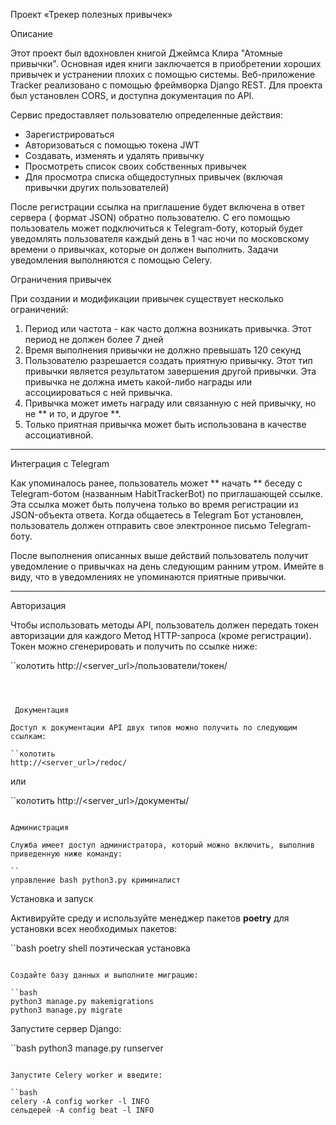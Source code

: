 Проект «Трекер полезных привычек»

Описание

Этот проект был вдохновлен книгой Джеймса Клира "Атомные привычки".
Основная идея книги заключается в приобретении хороших привычек и устранении плохих
с помощью системы. Веб-приложение Tracker реализовано с помощью фреймворка Django REST. 
Для проекта был установлен CORS, и доступна документация по API.

Сервис предоставляет пользователю определенные действия:

- Зарегистрироваться
- Авторизоваться с помощью токена JWT
- Создавать, изменять и удалять привычку
- Просмотреть список своих собственных привычек
- Для просмотра списка общедоступных привычек (включая привычки других пользователей)

После регистрации ссылка на приглашение будет включена в ответ сервера (
формат JSON) обратно пользователю. С его помощью пользователь может подключиться к Telegram-боту, который будет
уведомлять пользователя каждый день в 1 час ночи по московскому времени о привычках, которые он должен выполнить.
Задачи уведомления выполняются с помощью Celery.



 Ограничения привычек

При создании и модификации привычек существует несколько ограничений:

1. Период или частота - как часто должна возникать привычка. Этот период не должен
   более 7 дней
2. Время выполнения привычки не должно превышать 120 секунд
3. Пользователю разрешается создать приятную привычку. Этот тип привычки является результатом
завершения другой привычки. Эта привычка не должна иметь какой-либо награды или ассоциироваться с ней
   привычка.
4. Привычка может иметь награду или связанную с ней привычку, но не ** и то, и другое **.
5. Только приятная привычка может быть использована в качестве ассоциативной.

---

Интеграция с Telegram

Как упоминалось ранее, пользователь может ** начать ** беседу с Telegram-ботом (названным HabitTrackerBot) по приглашающей ссылке. Эта ссылка может быть получена только
во время регистрации из JSON-объекта ответа. Когда общаетесь в Telegram
Бот установлен, пользователь должен отправить свое электронное письмо Telegram-боту.

После выполнения описанных выше действий пользователь получит уведомление о привычках на
день следующим ранним утром. Имейте в виду, что в уведомлениях не
упоминаются приятные привычки.

---

Авторизация

Чтобы использовать методы API, пользователь должен передать токен авторизации для каждого
Метод HTTP-запроса (кроме регистрации). Токен можно сгенерировать и
получить по ссылке ниже:

``колотить
http://<server_url>/пользователи/токен/
```



 Документация

Доступ к документации API двух типов можно получить по следующим ссылкам:

``колотить
http://<server_url>/redoc/ 
```

или

``колотить
http://<server_url>/документы/
```

Администрация

Служба имеет доступ администратора, который можно включить, выполнив приведенную ниже команду:

``
управление bash python3.py криминалист
```



Установка и запуск

Активируйте среду и используйте менеджер пакетов **poetry** для установки всех
необходимых пакетов:

``bash
poetry shell
поэтическая установка
```

Создайте базу данных и выполните миграцию:

``bash
python3 manage.py makemigrations
python3 manage.py migrate
```

Запустите сервер Django:

``bash
python3 manage.py runserver
```

Запустите Celery worker и введите:

``bash
celery -A config worker -l INFO
сельдерей -A config beat -l INFO 
